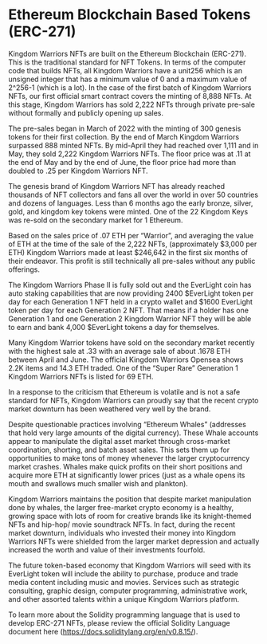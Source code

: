 # Ethereum Blockchain Based Tokens (ERC-271)

Kingdom Warriors NFTs are built on the Ethereum Blockchain (ERC-271). This is the traditional standard for NFT Tokens. In terms of the computer code that builds NFTs, all Kingdom Warriors have a unit256 which is an unsigned integer that has a minimum value of 0 and a maximum value of 2^256-1 (which is a lot). In the case of the first batch of Kingdom Warriors NFTs, our first official smart contract covers the minting of 8,888 NFTs. At this stage, Kingdom Warriors has sold 2,222 NFTs through private pre-sale without formally and publicly opening up sales.

The pre-sales began in March of 2022 with the minting of 300 genesis tokens for their first collection. By the end of March Kingdom Warriors surpassed 888 minted NFTs. By mid-April they had reached over 1,111 and in May, they sold 2,222 Kingdom Warriors NFTs. The floor price was at .11 at the end of May and by the end of June, the floor price had more than doubled to .25 per Kingdom Warriors NFT.

The genesis brand of Kingdom Warriors NFT has already reached thousands of NFT collectors and fans all over the world in over 50 countries and dozens of languages. Less than 6 months ago the early bronze, silver, gold, and kingdom key tokens were minted. One of the 22 Kingdom Keys was re-sold on the secondary market for 1 Ethereum.

Based on the sales price of .07 ETH per “Warrior”, and averaging the value of ETH at the time of the sale of the 2,222 NFTs, (approximately $3,000 per ETH) Kingdom Warriors made at least $246,642 in the first six months of their endeavor. This profit is still technically all pre-sales without any public offerings.

The Kingdom Warriors Phase II is fully sold out and the EverLight coin has auto staking capabilities that are now providing 2400 $EverLight token per day for each Generation 1 NFT held in a crypto wallet and $1600 EverLight token per day for each Generation 2 NFT. That means if a holder has one Generation 1 and one Generation 2 Kingdom Warrior NFT they will be able to earn and bank 4,000 $EverLight tokens a day for themselves.

Many Kingdom Warrior tokens have sold on the secondary market recently with the highest sale at .33 with an average sale of about .1678 ETH between April and June. The official Kingdom Warriors Opensea shows 2.2K items and 14.3 ETH traded. One of the “Super Rare” Generation 1 Kingdom Warriors NFTs is listed for 69 ETH.

In a response to the criticism that Ethereum is volatile and is not a safe standard for NFTs, Kingdom Warriors can proudly say that the recent crypto market downturn has been weathered very well by the brand.

Despite questionable practices involving “Ethereum Whales” (addresses that hold very large amounts of the digital currency). These Whale accounts appear to manipulate the digital asset market through cross-market coordination, shorting, and batch asset sales. This sets them up for opportunities to make tons of money whenever the larger cryptocurrency market crashes. Whales make quick profits on their short positions and acquire more ETH at significantly lower prices (just as a whale opens its mouth and swallows much smaller wish and plankton).

Kingdom Warriors maintains the position that despite market manipulation done by whales, the larger free-market crypto economy is a healthy, growing space with lots of room for creative brands like its knight-themed NFTs and hip-hop/ movie soundtrack NFTs. In fact, during the recent market downturn, individuals who invested their money into Kingdom Warriors NFTs were shielded from the larger market depression and actually increased the worth and value of their investments fourfold.

The future token-based economy that Kingdom Warriors will seed with its EverLight token will include the ability to purchase, produce and trade media content including music and movies. Services such as strategic consulting, graphic design, computer programming, administrative work, and other assorted talents within a unique Kingdom Warriors platform.

To learn more about the Solidity programming language that is used to develop ERC-271 NFTs, please review the official Solidity Language document here (https://docs.soliditylang.org/en/v0.8.15/).
